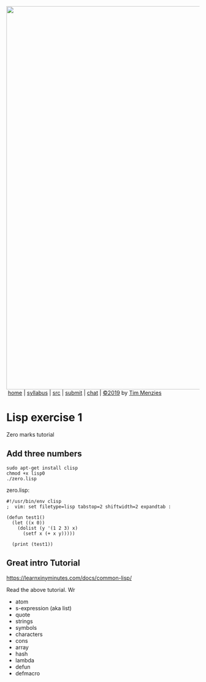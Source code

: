 

<a href="http://tiny.cc/plm19"><img width=1000 src="https://raw.githubusercontent.com/txt/plm19/master/etc/img/banner.png"></a><br>
&nbsp;<a href="http://tiny.cc/plm19">home</a> |
<a href="https://github.com/txt/plm19/blob/master/doc/syllabus.md">syllabus</a> |
<a href="https://github.com/txt/plm19/tree/master/src">src</a> |
<a href="http://tiny.cc/plm19give">submit</a> |
<a href="https://plm19.slack.com/">chat</a> |
<a href="https://github.com/txt/plm19/blob/master/LICENSE.md">&copy;2019</a> 
by <a href="http://menzies.us">Tim Menzies</a>

# Lisp exercise 1

Zero marks tutorial


## Add three numbers


```
sudo apt-get install clisp
chmod +x lisp0
./zero.lisp
```

zero.lisp:
```
#!/usr/bin/env clisp
;  vim: set filetype=lisp tabstop=2 shiftwidth=2 expandtab :

(defun test1()
  (let ((x 0))
    (dolist (y '(1 2 3) x)
      (setf x (+ x y)))))

  (print (test1))
```

## Great intro Tutorial

https://learnxinyminutes.com/docs/common-lisp/

Read the above tutorial. Wr

- atom
- s-expression (aka list)
- quote
- strings
- symbols
- characters
- cons
- array
- hash
- lambda
- defun
- defmacro



